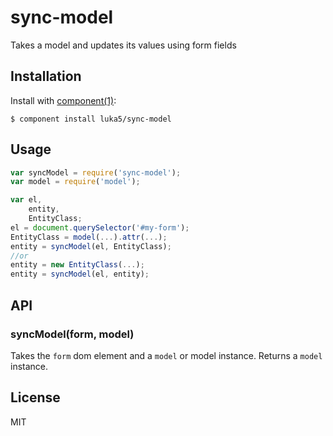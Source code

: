 # sync-model

  Takes a model and updates its values using form fields

## Installation

  Install with [component(1)](http://component.io):

    $ component install luka5/sync-model

## Usage

```js
var syncModel = require('sync-model');
var model = require('model');

var el,
    entity,
    EntityClass;
el = document.querySelector('#my-form');
EntityClass = model(...).attr(...);
entity = syncModel(el, EntityClass);
//or
entity = new EntityClass(...);
entity = syncModel(el, entity);
```

## API

### syncModel(form, model)
Takes the ``form`` dom element and a ``model`` or model instance.
Returns a ``model`` instance.



## License

  MIT
